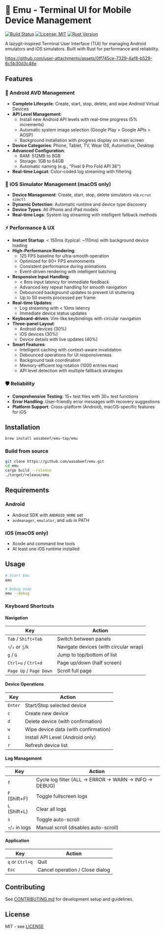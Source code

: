 # 🦤 Emu - Terminal UI for Mobile Device Management

[![Build Status](https://img.shields.io/github/actions/workflow/status/wasabeef/emu/ci.yml?branch=main)](https://github.com/wasabeef/emu/actions)
[![License: MIT](https://img.shields.io/badge/license-MIT-blue.svg)](./LICENSE-MIT)
[![Rust Version](https://img.shields.io/badge/rust-1.70%2B-orange.svg)](https://www.rust-lang.org)

A lazygit-inspired Terminal User Interface (TUI) for managing Android emulators and iOS simulators. Built with Rust for performance and reliability.

https://github.com/user-attachments/assets/0ff745ce-7329-4af8-b529-6c5b30d3c48e

## Features

### 🤖 Android AVD Management
- **Complete Lifecycle**: Create, start, stop, delete, and wipe Android Virtual Devices
- **API Level Management**: 
  - Install new Android API levels with real-time progress (5% increments)
  - Automatic system image selection (Google Play > Google APIs > AOSP)
  - Background installation with progress display on main screen
- **Device Categories**: Phone, Tablet, TV, Wear OS, Automotive, Desktop
- **Advanced Configuration**: 
  - RAM: 512MB to 8GB
  - Storage: 1GB to 64GB
  - Automatic naming (e.g., "Pixel 9 Pro Fold API 36")
- **Real-time Logcat**: Color-coded log streaming with filtering

### 🍎 iOS Simulator Management (macOS only)
- **Device Management**: Create, start, stop, delete simulators via `xcrun simctl`
- **Dynamic Detection**: Automatic runtime and device type discovery
- **Device Types**: All iPhone and iPad models
- **Real-time Logs**: System log streaming with intelligent fallback methods

### ⚡ Performance & UX
- **Instant Startup**: < 150ms (typical: ~110ms) with background device loading
- **High-Performance Rendering**: 
  - 125 FPS baseline for ultra-smooth operation
  - Optimized for 60+ FPS environments
  - Consistent performance during animations
  - Event-driven rendering with intelligent batching
- **Responsive Input Handling**:
  - < 8ms input latency for immediate feedback
  - Advanced key repeat handling for smooth navigation
  - Debounced background updates to prevent UI stuttering
  - Up to 50 events processed per frame
- **Real-time Updates**: 
  - Log streaming with < 10ms latency
  - Immediate device status updates
- **Keyboard-driven**: Vim-like keybindings with circular navigation
- **Three-panel Layout**: 
  - Android devices (30%)
  - iOS devices (30%)
  - Device details with live updates (40%)
- **Smart Features**:
  - Intelligent caching with context-aware invalidation
  - Debounced operations for UI responsiveness
  - Background task coordination
  - Memory-efficient log rotation (1000 entries max)
  - API level detection with multiple fallback strategies

### 🛡️ Reliability
- **Comprehensive Testing**: 15+ test files with 30+ test functions
- **Error Handling**: User-friendly error messages with recovery suggestions
- **Platform Support**: Cross-platform (Android), macOS-specific features for iOS

## Installation

```bash
brew install wasabeef/emu-tap/emu
```

### Build from source
```bash
git clone https://github.com/wasabeef/emu.git
cd emu
cargo build --release
./target/release/emu
```

## Requirements

### Android
- Android SDK with `ANDROID_HOME` set
- `avdmanager`, `emulator`, and `adb` in PATH

### iOS (macOS only)
- Xcode and command line tools
- At least one iOS runtime installed

## Usage

```bash
# Start Emu
emu

# Debug mode
emu --debug
```

### Keyboard Shortcuts

#### Navigation
| Key | Action |
|-----|--------|
| `Tab` / `Shift+Tab` | Switch between panels |
| `↑`/`↓` or `j`/`k` | Navigate devices (with circular wrap) |
| `g` / `G` | Jump to top/bottom of list |
| `Ctrl+u` / `Ctrl+d` | Page up/down (half screen) |
| `Page Up` / `Page Down` | Scroll full page |

#### Device Operations
| Key | Action |
|-----|--------|
| `Enter` | Start/Stop selected device |
| `c` | Create new device |
| `d` | Delete device (with confirmation) |
| `w` | Wipe device data (with confirmation) |
| `i` | Install API Level (Android only) |
| `r` | Refresh device list |

#### Log Management
| Key | Action |
|-----|--------|
| `f` | Cycle log filter (ALL → ERROR → WARN → INFO → DEBUG) |
| `F` (Shift+F) | Toggle fullscreen logs |
| `L` (Shift+L) | Clear all logs |
| `s` | Toggle auto-scroll |
| `↑`/`↓` in logs | Manual scroll (disables auto-scroll) |

#### Application
| Key | Action |
|-----|--------|
| `q` or `Ctrl+q` | Quit |
| `Esc` | Cancel operation / Close dialog |


## Contributing

See [CONTRIBUTING.md](CONTRIBUTING.md) for development setup and guidelines.

## License

MIT - see [LICENSE](LICENSE)

